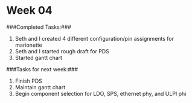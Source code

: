 Week 04
========

###Completed Tasks:###
1. Seth and I created 4 different configuration/pin assignments for marionette
2. Seth and I started rough draft for PDS
3. Started gantt chart 

###Tasks for next week:###
1. Finish PDS
2. Maintain gantt chart
3. Begin component selection for LDO, SPS, ethernet phy, and ULPI phi

